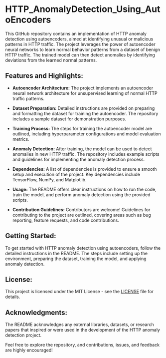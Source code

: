 # HTTP_AnomalyDetection_Using_AutoEncoders


This GitHub repository contains an implementation of HTTP anomaly detection using autoencoders, aimed at identifying unusual or malicious patterns in HTTP traffic. The project leverages the power of autoencoder neural networks to learn normal behavior patterns from a dataset of benign HTTP traffic. The trained model can then detect anomalies by identifying deviations from the learned normal patterns.

## Features and Highlights:

- **Autoencoder Architecture:** The project implements an autoencoder neural network architecture for unsupervised learning of normal HTTP traffic patterns.
  
- **Dataset Preparation:** Detailed instructions are provided on preparing and formatting the dataset for training the autoencoder. The repository includes a sample dataset for demonstration purposes.

- **Training Process:** The steps for training the autoencoder model are outlined, including hyperparameter configurations and model evaluation metrics.

- **Anomaly Detection:** After training, the model can be used to detect anomalies in new HTTP traffic. The repository includes example scripts and guidelines for implementing the anomaly detection process.

- **Dependencies:** A list of dependencies is provided to ensure a smooth setup and execution of the project. Key dependencies include TensorFlow, NumPy, and Matplotlib.

- **Usage:** The README offers clear instructions on how to run the code, train the model, and perform anomaly detection using the provided scripts.

- **Contribution Guidelines:** Contributors are welcome! Guidelines for contributing to the project are outlined, covering areas such as bug reporting, feature requests, and code contributions.

## Getting Started:

To get started with HTTP anomaly detection using autoencoders, follow the detailed instructions in the README. The steps include setting up the environment, preparing the dataset, training the model, and applying anomaly detection.

## License:

This project is licensed under the MIT License - see the [LICENSE](LICENSE) file for details.

## Acknowledgments:

The README acknowledges any external libraries, datasets, or research papers that inspired or were used in the development of the HTTP anomaly detection project.

Feel free to explore the repository, and contributions, issues, and feedback are highly encouraged!
